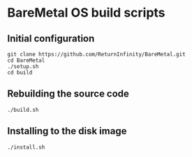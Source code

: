 BareMetal OS build scripts
==========================

Initial configuration
---------------------

	git clone https://github.com/ReturnInfinity/BareMetal.git
	cd BareMetal
	./setup.sh
	cd build

Rebuilding the source code
--------------------------

	./build.sh

Installing to the disk image
----------------------------

	./install.sh
